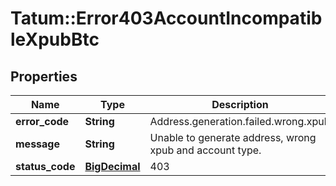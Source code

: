 # Tatum::Error403AccountIncompatibleXpubBtc

## Properties
Name | Type | Description | Notes
------------ | ------------- | ------------- | -------------
**error_code** | **String** | Address.generation.failed.wrong.xpub | 
**message** | **String** | Unable to generate address, wrong xpub and account type. | 
**status_code** | [**BigDecimal**](BigDecimal.md) | 403 | 

